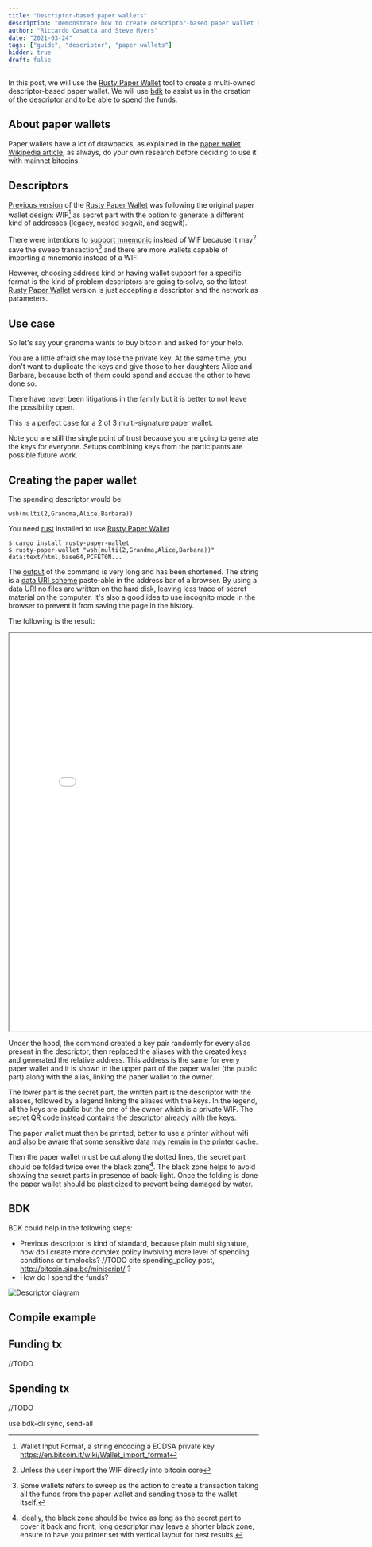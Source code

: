 ```yaml
---
title: "Descriptor-based paper wallets"
description: "Demonstrate how to create descriptor-based paper wallet and how to spend them with bdk"
author: "Riccardo Casatta and Steve Myers"
date: "2021-03-24"
tags: ["guide", "descriptor", "paper wallets"]
hidden: true
draft: false
---
```


In this post, we will use the [Rusty Paper Wallet] tool to create a multi-owned descriptor-based paper wallet. We will use [bdk] to assist us in the creation of the descriptor and to be able to spend the funds.

## About paper wallets

Paper wallets have a lot of drawbacks, as explained in the [paper wallet Wikipedia article], as always, do your own research before deciding to use it with mainnet bitcoins.

## Descriptors

[Previous version](https://github.com/RCasatta/rusty-paper-wallet/tree/339fa4418d94f6fdd96f3d0301cab8a0bc09e8bd) of the [Rusty Paper Wallet] was following the original paper wallet design: WIF[^WIF] as secret part with the option to generate a different kind of addresses (legacy, nested segwit, and segwit).

There were intentions to [support mnemonic](https://github.com/RCasatta/rusty-paper-wallet/issues/5) instead of WIF because it may[^WIF core] save the sweep transaction[^sweep] and there are more wallets capable of importing a mnemonic instead of a WIF.

However, choosing address kind or having wallet support for a specific format is the kind of problem descriptors are going to solve, so the latest [Rusty Paper Wallet] version is just accepting a descriptor and the network as parameters.

## Use case

So let's say your grandma wants to buy bitcoin and asked for your help.

You are a little afraid she may lose the private key. At the same time, you don't want to duplicate the keys and give those to her daughters Alice and Barbara, because both of them could spend and accuse the other to have done so.

There have never been litigations in the family but it is better to not leave the possibility open.

This is a perfect case for a 2 of 3 multi-signature paper wallet.

Note you are still the single point of trust because you are going to generate the keys for everyone.
Setups combining keys from the participants are possible future work.

## Creating the paper wallet

The spending descriptor would be:

`wsh(multi(2,Grandma,Alice,Barbara))`

You need [rust] installed to use [Rusty Paper Wallet]

```
$ cargo install rusty-paper-wallet
$ rusty-paper-wallet "wsh(multi(2,Grandma,Alice,Barbara))"
data:text/html;base64,PCFET0N...
```

The [output] of the command is very long and has been shortened. The string is a [data URI scheme] paste-able in the address bar of a browser. By using a data URI no files are written on the hard disk, leaving less trace of secret material on the computer.
It's also a good idea to use incognito mode in the browser to prevent it from saving the page in the history.

The following is the result:

<iframe src="/images/descriptor-based-paper-wallets/Bitcoin_Paper_Wallet.html" height="800" width="800" ></iframe>

Under the hood, the command created a key pair randomly for every alias present in the descriptor, then replaced the aliases with the created keys and generated the relative address. This address is the same for every paper wallet and it is shown in the upper part of the paper wallet (the public part) along with the alias, linking the paper wallet to the owner.

The lower part is the secret part, the written part is the descriptor with the aliases, followed by a legend linking the aliases with the keys. In the legend, all the keys are public but the one of the owner which is a private WIF. The secret QR code instead contains the descriptor already with the keys.

The paper wallet must then be printed, better to use a printer without wifi and also be aware that some sensitive data may remain in the printer cache.

Then the paper wallet must be cut along the dotted lines, the secret part should be folded twice over the black zone[^black zone]. The black zone helps to avoid showing the secret parts in presence of back-light. Once the folding is done the paper wallet should be plasticized to prevent being damaged by water.

## BDK

BDK could help in the following steps:

* Previous descriptor is kind of standard, because plain multi signature, how do I create more complex policy involving more level of spending conditions or timelocks?  //TODO cite spending_policy post, http://bitcoin.sipa.be/miniscript/ ?
* How do I spend the funds?

![Descriptor diagram](/images/descriptor-based-paper-wallets/descriptor-diagram.svg)

## Compile example

## Funding tx

//TODO

## Spending tx

//TODO

use bdk-cli sync, send-all


[paper wallet wikipedia article]: https://en.bitcoin.it/wiki/Paper_wallet
[Rusty Paper Wallet]: https://github.com/RCasatta/rusty-paper-wallet
[bdk]: https://github.com/bitcoindevkit/bdk
[rust]: https://www.rust-lang.org/tools/install
[output]: /images/descriptor-based-paper-wallets/data-url.txt
[data URI scheme]: https://en.wikipedia.org/wiki/Data_URI_scheme

[^WIF]: Wallet Input Format, a string encoding a ECDSA private key  https://en.bitcoin.it/wiki/Wallet_import_format
[^WIF core]: Unless the user import the WIF directly into bitcoin core
[^sweep]: Some wallets refers to sweep as the action to create a transaction taking all the funds from the paper wallet and sending those to the wallet itself.
[^black zone]: Ideally, the black zone should be twice as long as the secret part to cover it back and front, long descriptor may leave a shorter black zone, ensure to have you printer set with vertical layout for best results.
